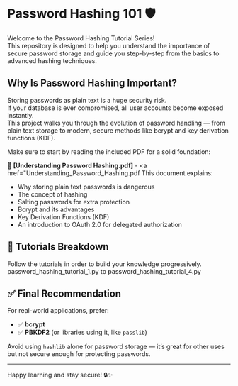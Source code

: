 # Password Hashing 101 🛡️
Welcome to the Password Hashing Tutorial Series!  
This repository is designed to help you understand the importance of secure password storage and guide you step-by-step from the basics to advanced hashing techniques.

## Why Is Password Hashing Important?

Storing passwords as plain text is a huge security risk.  
If your database is ever compromised, all user accounts become exposed instantly.  
This project walks you through the evolution of password handling — from plain text storage to modern, secure methods like bcrypt and key derivation functions (KDF).

Make sure to start by reading the included PDF for a solid foundation:

📖 **[Understanding Password Hashing.pdf]**  - <a href="Understanding_Password_Hashing.pdf
This document explains:
- Why storing plain text passwords is dangerous
- The concept of hashing
- Salting passwords for extra protection
- Bcrypt and its advantages
- Key Derivation Functions (KDF)
- An introduction to OAuth 2.0 for delegated authorization

## 🚀 Tutorials Breakdown

Follow the tutorials in order to build your knowledge progressively.
password_hashing_tutorial_1.py to password_hashing_tutorial_4.py

## ✅ Final Recommendation

For real-world applications, prefer:
- ✅ **bcrypt**  
- ✅ **PBKDF2** (or libraries using it, like `passlib`)

Avoid using `hashlib` alone for password storage — it’s great for other uses but not secure enough for protecting passwords.

---

Happy learning and stay secure! 🔒✨
